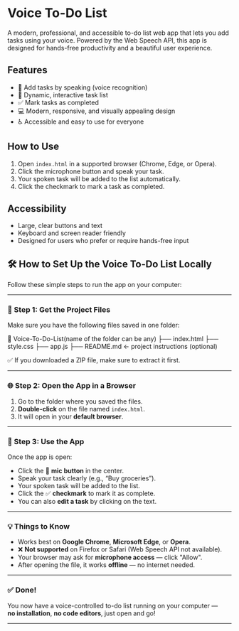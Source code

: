 # Voice To-Do List

A modern, professional, and accessible to-do list web app that lets you add tasks using your voice. Powered by the Web Speech API, this app is designed for hands-free productivity and a beautiful user experience.

## Features
- 🎤 Add tasks by speaking (voice recognition)
- 📝 Dynamic, interactive task list
- ✅ Mark tasks as completed
- 💻 Modern, responsive, and visually appealing design
- ♿ Accessible and easy to use for everyone

## How to Use
1. Open `index.html` in a supported browser (Chrome, Edge, or Opera).
2. Click the microphone button and speak your task.
3. Your spoken task will be added to the list automatically.
4. Click the checkmark to mark a task as completed.

## Accessibility
- Large, clear buttons and text
- Keyboard and screen reader friendly
- Designed for users who prefer or require hands-free input

## 🛠️ How to Set Up the Voice To-Do List Locally

Follow these simple steps to run the app on your computer:

---

### 🔧 Step 1: Get the Project Files

Make sure you have the following files saved in one folder:

📁 Voice-To-Do-List(name of the folder can be any)
├── index.html 
├── style.css
├── app.js 
├── README.md ← project instructions (optional)


✅ If you downloaded a ZIP file, make sure to extract it first.

---

### 🌐 Step 2: Open the App in a Browser

1. Go to the folder where you saved the files.
2. **Double-click** on the file named `index.html`.
3. It will open in your **default browser**.

---

### 🎤 Step 3: Use the App

Once the app is open:

- Click the 🎤 **mic button** in the center.
- Speak your task clearly (e.g., “Buy groceries”).
- Your spoken task will be added to the list.
- Click the ✅ **checkmark** to mark it as complete.
- You can also **edit a task** by clicking on the text.

---

### 💡 Things to Know

- Works best on **Google Chrome**, **Microsoft Edge**, or **Opera**.
- ❌ **Not supported** on Firefox or Safari (Web Speech API not available).
- Your browser may ask for **microphone access** — click "Allow".
- After opening the file, it works **offline** — no internet needed.

---

### ✅ Done!

You now have a voice-controlled to-do list running on your computer —  
**no installation**, **no code editors**, just open and go!

---

